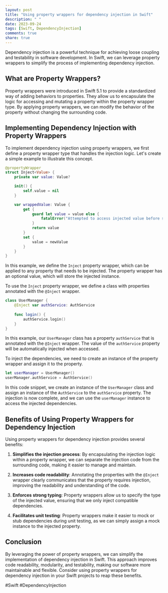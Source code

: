 ```yaml
---
layout: post
title: "Using property wrappers for dependency injection in Swift"
description: " "
date: 2023-09-24
tags: [Swift, DependencyInjection]
comments: true
share: true
---
```


Dependency injection is a powerful technique for achieving loose coupling and testability in software development. In Swift, we can leverage property wrappers to simplify the process of implementing dependency injection.

## What are Property Wrappers?

Property wrappers were introduced in Swift 5.1 to provide a standardized way of adding behaviors to properties. They allow us to encapsulate the logic for accessing and mutating a property within the property wrapper type. By applying property wrappers, we can modify the behavior of the property without changing the surrounding code.

## Implementing Dependency Injection with Property Wrappers

To implement dependency injection using property wrappers, we first define a property wrapper type that handles the injection logic. Let's create a simple example to illustrate this concept.

```swift
@propertyWrapper
struct Inject<Value> {
    private var value: Value?

    init() {
        self.value = nil
    }

    var wrappedValue: Value {
        get {
            guard let value = value else {
                fatalError("Attempted to access injected value before setting it.")
            }
            return value
        }
        set {
            value = newValue
        }
    }
}
```

In this example, we define the `Inject` property wrapper, which can be applied to any property that needs to be injected. The property wrapper has an optional value, which will store the injected instance.

To use the `Inject` property wrapper, we define a class with properties annotated with the `@Inject` wrapper.

```swift
class UserManager {
    @Inject var authService: AuthService
    
    func login() {
        authService.login()
    }
}
```

In this example, our `UserManager` class has a property `authService` that is annotated with the `@Inject` wrapper. The value of the `authService` property will be automatically injected when accessed.

To inject the dependencies, we need to create an instance of the property wrapper and assign it to the property.

```swift
let userManager = UserManager()
userManager.authService = AuthService()
```

In this code snippet, we create an instance of the `UserManager` class and assign an instance of the `AuthService` to the `authService` property. The injection is now complete, and we can use the `userManager` instance to access the injected dependencies.

## Benefits of Using Property Wrappers for Dependency Injection

Using property wrappers for dependency injection provides several benefits:

1. **Simplifies the injection process**: By encapsulating the injection logic within a property wrapper, we can separate the injection code from the surrounding code, making it easier to manage and maintain.

2. **Increases code readability**: Annotating the properties with the `@Inject` wrapper clearly communicates that the property requires injection, improving the readability and understanding of the code.

3. **Enforces strong typing**: Property wrappers allow us to specify the type of the injected value, ensuring that we only inject compatible dependencies.

4. **Facilitates unit testing**: Property wrappers make it easier to mock or stub dependencies during unit testing, as we can simply assign a mock instance to the injected property.

## Conclusion

By leveraging the power of property wrappers, we can simplify the implementation of dependency injection in Swift. This approach improves code readability, modularity, and testability, making our software more maintainable and flexible. Consider using property wrappers for dependency injection in your Swift projects to reap these benefits.

#Swift #DependencyInjection